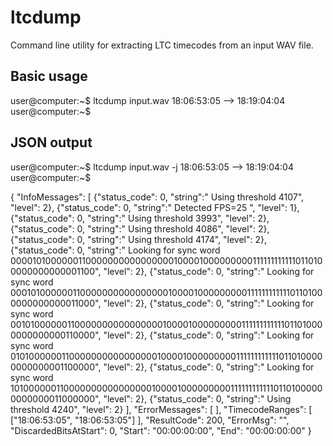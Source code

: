 # ltcdump

Command line utility for extracting LTC timecodes from an input WAV file.


## Basic usage

user@computer:~$ ltcdump input.wav
18:06:53:05 --> 18:19:04:04
user@computer:~$ 

## JSON output 

user@computer:~$ ltcdump input.wav -j
18:06:53:05 --> 18:19:04:04
user@computer:~$ 


{
        "InfoMessages": [
                {"status_code": 0, "string":" Using threshold 4107", "level": 2},
                {"status_code": 0, "string":" Detected FPS=25
", "level": 1},
                {"status_code": 0, "string":" Using threshold 3993", "level": 2},
                {"status_code": 0, "string":" Using threshold 4086", "level": 2},
                {"status_code": 0, "string":" Using threshold 4174", "level": 2},
                {"status_code": 0, "string":" Looking for sync word 00001010000001100000000000000001000010000000001111111111110110100000000000001100", "level": 2},
                {"status_code": 0, "string":" Looking for sync word 00010100000011000000000000000010000100000000011111111111101101000000000000011000", "level": 2},
                {"status_code": 0, "string":" Looking for sync word 00101000000110000000000000000100001000000000111111111111011010000000000000110000", "level": 2},
                {"status_code": 0, "string":" Looking for sync word 01010000001100000000000000001000010000000001111111111110110100000000000001100000", "level": 2},
                {"status_code": 0, "string":" Looking for sync word 10100000011000000000000000010000100000000011111111111101101000000000000011000000", "level": 2},
                {"status_code": 0, "string":" Using threshold 4240", "level": 2}
        ],
        "ErrorMessages": [
        ],
        "TimecodeRanges": [
                ["18:06:53:05", "18:06:53:05"]
        ],
        "ResultCode": 200,
        "ErrorMsg": "",
        "DiscardedBitsAtStart": 0,
        "Start": "00:00:00:00",
        "End": "00:00:00:00"
}
